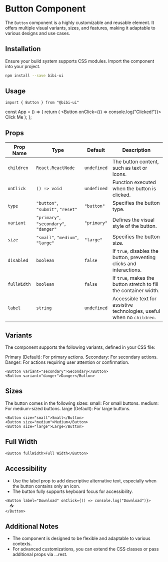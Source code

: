 # Button Component

The `Button` component is a highly customizable and reusable element. It offers multiple visual variants, sizes, and features, making it adaptable to various designs and use cases.


## Installation

Ensure your build system supports CSS modules. Import the component into your project.

```bash
npm install --save bibi-ui
```


## Usage 
`import { Button } from "@bibi-ui"`

const App = () => {
  return (
    <Button onClick={() => console.log("Clicked!")}>
      Click Me
    </Button>
  );
};



## Props


| Prop Name   | Type                            | Default     | Description                                                                 |
|-------------|---------------------------------|-------------|-----------------------------------------------------------------------------|
| `children`  | `React.ReactNode`              | `undefined` | The button content, such as text or icons.                                 |
| `onClick`   | `() => void`                   | `undefined` | Function executed when the button is clicked.                              |
| `type`      | `"button"`, `"submit"`, `"reset"` | `"button"`  | Specifies the button type.                                                 |
| `variant`   | `"primary"`, `"secondary"`, `"danger"` | `"primary"` | Defines the visual style of the button.                                    |
| `size`      | `"small"`, `"medium"`, `"large"` | `"large"`   | Specifies the button size.                                                 |
| `disabled`  | `boolean`                      | `false`     | If `true`, disables the button, preventing clicks and interactions.        |
| `fullWidth` | `boolean`                      | `false`     | If `true`, makes the button stretch to fill the container width.           |
| `label`     | `string`                       | `undefined` | Accessible text for assistive technologies, useful when no `children`.     |


## Variants 
The component supports the following variants, defined in your CSS file:

Primary (Default): For primary actions.
Secondary: For secondary actions.
Danger: For actions requiring user attention or confirmation.

```
<Button variant="secondary">Secondary</Button>
<Button variant="danger">Danger</Button>
```

## Sizes 
The button comes in the following sizes:
small: For small buttons.
medium: For medium-sized buttons.
large (Default): For large buttons.

```
<Button size="small">Small</Button>
<Button size="medium">Medium</Button>
<Button size="large">Large</Button>

```

## Full Width
```
<Button fullWidth>Full Width</Button>
```

## Accessibility 
- Use the label prop to add descriptive alternative text, especially when the button contains only an icon.
- The button fully supports keyboard focus for accessibility.

```
<Button label="Download" onClick={() => console.log("Download")}>
  📥
</Button>
```

## Additional Notes 
- The component is designed to be flexible and adaptable to various contexts.
- For advanced customizations, you can extend the CSS classes or pass additional props via ...rest.

